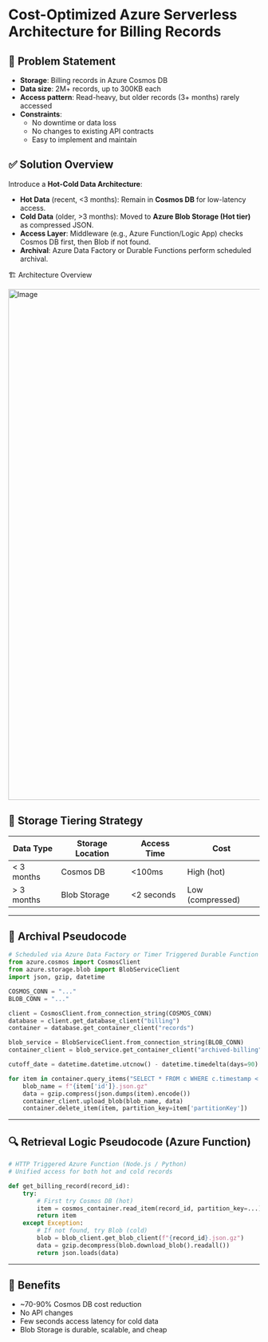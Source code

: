 # Cost-Optimized Azure Serverless Architecture for Billing Records

## 🔧 Problem Statement
- **Storage**: Billing records in Azure Cosmos DB
- **Data size**: 2M+ records, up to 300KB each
- **Access pattern**: Read-heavy, but older records (3+ months) rarely accessed
- **Constraints**:
  - No downtime or data loss
  - No changes to existing API contracts
  - Easy to implement and maintain

## ✅ Solution Overview
Introduce a **Hot-Cold Data Architecture**:

- **Hot Data** (recent, <3 months): Remain in **Cosmos DB** for low-latency access.
- **Cold Data** (older, >3 months): Moved to **Azure Blob Storage (Hot tier)** as compressed JSON.
- **Access Layer**: Middleware (e.g., Azure Function/Logic App) checks Cosmos DB first, then Blob if not found.
- **Archival**: Azure Data Factory or Durable Functions perform scheduled archival.


🏗️ Architecture Overview

<img width="1536" height="1024" alt="Image" src="https://github.com/user-attachments/assets/329857b4-3ef8-4440-bc2a-58ec5b352223" />

## 💾 Storage Tiering Strategy
| Data Type | Storage Location | Access Time | Cost            |
|-----------|------------------|-------------|-----------------|
| < 3 months | Cosmos DB        | <100ms      | High (hot)      |
| > 3 months | Blob Storage     | <2 seconds  | Low (compressed) |

---

## 🧠 Archival Pseudocode
```python
# Scheduled via Azure Data Factory or Timer Triggered Durable Function
from azure.cosmos import CosmosClient
from azure.storage.blob import BlobServiceClient
import json, gzip, datetime

COSMOS_CONN = "..."
BLOB_CONN = "..."

client = CosmosClient.from_connection_string(COSMOS_CONN)
database = client.get_database_client("billing")
container = database.get_container_client("records")

blob_service = BlobServiceClient.from_connection_string(BLOB_CONN)
container_client = blob_service.get_container_client("archived-billing")

cutoff_date = datetime.datetime.utcnow() - datetime.timedelta(days=90)

for item in container.query_items("SELECT * FROM c WHERE c.timestamp < @cutoff", parameters=[{"name": "@cutoff", "value": cutoff_date.isoformat()}], enable_cross_partition_query=True):
    blob_name = f"{item['id']}.json.gz"
    data = gzip.compress(json.dumps(item).encode())
    container_client.upload_blob(blob_name, data)
    container.delete_item(item, partition_key=item['partitionKey'])
```

---

## 🔍 Retrieval Logic Pseudocode (Azure Function)
```python
# HTTP Triggered Azure Function (Node.js / Python)
# Unified access for both hot and cold records

def get_billing_record(record_id):
    try:
        # First try Cosmos DB (hot)
        item = cosmos_container.read_item(record_id, partition_key=...)
        return item
    except Exception:
        # If not found, try Blob (cold)
        blob = blob_client.get_blob_client(f"{record_id}.json.gz")
        data = gzip.decompress(blob.download_blob().readall())
        return json.loads(data)
```

---

## 🧪 Benefits
- ~70-90% Cosmos DB cost reduction
- No API changes
- Few seconds access latency for cold data
- Blob Storage is durable, scalable, and cheap




